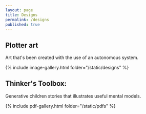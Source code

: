 ```yaml
---
layout: page
title: Designs
permalink: /designs
published: true
---
```


## Plotter art

Art that's been created with the use of an autonomous system.

{% include image-gallery.html folder="/static/designs" %}

## Thinker's Toolbox: 

Generative children stories that illustrates useful mental models.

{% include pdf-gallery.html folder="/static/pdfs" %}